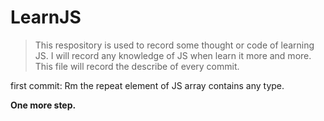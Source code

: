 # LearnJS
>This respository is used to record some thought or code of learning JS.
>I will record any knowledge of JS when learn it more and more.
>This file will record the describe of every commit.

first commit: Rm the repeat element of JS array contains any type.









**One more step.**
